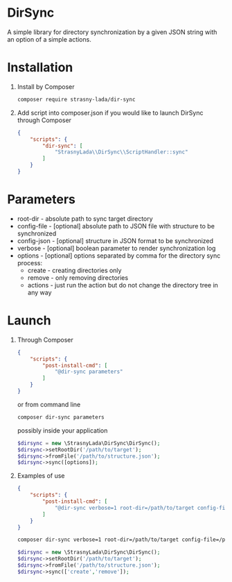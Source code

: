 DirSync
============

A simple library for directory synchronization by a given JSON string with an option of a simple actions.

Installation
============

  1. Install by Composer

      ```sh
      composer require strasny-lada/dir-sync
      ```

  1. Add script into composer.json if you would like to launch DirSync through Composer

      ```json
      {
          "scripts": {
              "dir-sync": [
                  "StrasnyLada\\DirSync\\ScriptHandler::sync"
              ]
          }
      }
      ```

Parameters
============

- root-dir - absolute path to sync target directory
- config-file - [optional] absolute path to JSON file with structure to be synchronized
- config-json - [optional] structure in JSON format to be synchronized
- verbose - [optional] boolean parameter to render synchronization log
- options - [optional] options separated by comma for the directory sync process:
    - create - creating directories only
    - remove - only removing directories
    - actions - just run the action but do not change the directory tree in any way

Launch
============

  1. Through Composer

      ```json
      {
          "scripts": {
              "post-install-cmd": [
                  "@dir-sync parameters"
              ]
          }
      }
      ```

     or from command line

      ```sh
      composer dir-sync parameters
      ```

     possibly inside your application

      ```php
      $dirsync = new \StrasnyLada\DirSync\DirSync();
      $dirsync->setRootDir('/path/to/target');
      $dirsync->fromFile('/path/to/structure.json');
      $dirsync->sync([options]);
      ```

  1. Examples of use

      ```json
      {
          "scripts": {
              "post-install-cmd": [
                  "@dir-sync verbose=1 root-dir=/path/to/target config-file=/path/to/structure.json options=create,remove"
              ]
          }
      }
      ```

      ```sh
      composer dir-sync verbose=1 root-dir=/path/to/target config-file=/path/to/structure.json options=create,remove
      ```

      ```php
      $dirsync = new \StrasnyLada\DirSync\DirSync();
      $dirsync->setRootDir('/path/to/target');
      $dirsync->fromFile('/path/to/structure.json');
      $dirsync->sync(['create','remove']);
      ```
